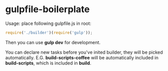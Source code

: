 gulpfile-boilerplate
====================
Usage:
place following gulpfile.js in root:

```javascript
require('./builder')(require('gulp'));
```

Then you can use **gulp dev** for development.

You can declare new tasks before you've inited builder, they will be picked automatically.
E.G. **build-scripts-coffee** will be automatically included in **build-scripts**, which is included in **build**.
